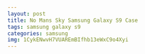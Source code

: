 ```yaml
---
layout: post
title: No Mans Sky Samsung Galaxy S9 Case
tags: samsung galaxy s9
categories: samsung
img: 1CykENwvH7VUAREmBIfhb13eWxC9o4Xyi
---
```

